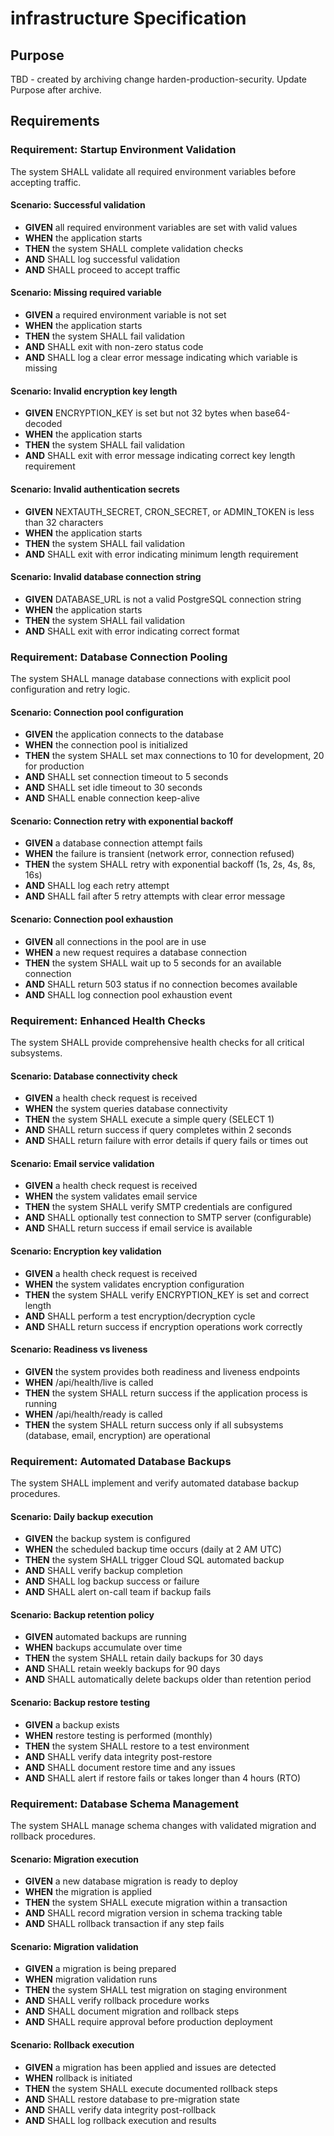 # infrastructure Specification

## Purpose
TBD - created by archiving change harden-production-security. Update Purpose after archive.
## Requirements
### Requirement: Startup Environment Validation

The system SHALL validate all required environment variables before accepting
traffic.

#### Scenario: Successful validation

- **GIVEN** all required environment variables are set with valid values
- **WHEN** the application starts
- **THEN** the system SHALL complete validation checks
- **AND** SHALL log successful validation
- **AND** SHALL proceed to accept traffic

#### Scenario: Missing required variable

- **GIVEN** a required environment variable is not set
- **WHEN** the application starts
- **THEN** the system SHALL fail validation
- **AND** SHALL exit with non-zero status code
- **AND** SHALL log a clear error message indicating which variable is missing

#### Scenario: Invalid encryption key length

- **GIVEN** ENCRYPTION_KEY is set but not 32 bytes when base64-decoded
- **WHEN** the application starts
- **THEN** the system SHALL fail validation
- **AND** SHALL exit with error message indicating correct key length
  requirement

#### Scenario: Invalid authentication secrets

- **GIVEN** NEXTAUTH_SECRET, CRON_SECRET, or ADMIN_TOKEN is less than 32
  characters
- **WHEN** the application starts
- **THEN** the system SHALL fail validation
- **AND** SHALL exit with error indicating minimum length requirement

#### Scenario: Invalid database connection string

- **GIVEN** DATABASE_URL is not a valid PostgreSQL connection string
- **WHEN** the application starts
- **THEN** the system SHALL fail validation
- **AND** SHALL exit with error indicating correct format

### Requirement: Database Connection Pooling

The system SHALL manage database connections with explicit pool configuration
and retry logic.

#### Scenario: Connection pool configuration

- **GIVEN** the application connects to the database
- **WHEN** the connection pool is initialized
- **THEN** the system SHALL set max connections to 10 for development, 20 for
  production
- **AND** SHALL set connection timeout to 5 seconds
- **AND** SHALL set idle timeout to 30 seconds
- **AND** SHALL enable connection keep-alive

#### Scenario: Connection retry with exponential backoff

- **GIVEN** a database connection attempt fails
- **WHEN** the failure is transient (network error, connection refused)
- **THEN** the system SHALL retry with exponential backoff (1s, 2s, 4s, 8s, 16s)
- **AND** SHALL log each retry attempt
- **AND** SHALL fail after 5 retry attempts with clear error message

#### Scenario: Connection pool exhaustion

- **GIVEN** all connections in the pool are in use
- **WHEN** a new request requires a database connection
- **THEN** the system SHALL wait up to 5 seconds for an available connection
- **AND** SHALL return 503 status if no connection becomes available
- **AND** SHALL log connection pool exhaustion event

### Requirement: Enhanced Health Checks

The system SHALL provide comprehensive health checks for all critical
subsystems.

#### Scenario: Database connectivity check

- **GIVEN** a health check request is received
- **WHEN** the system queries database connectivity
- **THEN** the system SHALL execute a simple query (SELECT 1)
- **AND** SHALL return success if query completes within 2 seconds
- **AND** SHALL return failure with error details if query fails or times out

#### Scenario: Email service validation

- **GIVEN** a health check request is received
- **WHEN** the system validates email service
- **THEN** the system SHALL verify SMTP credentials are configured
- **AND** SHALL optionally test connection to SMTP server (configurable)
- **AND** SHALL return success if email service is available

#### Scenario: Encryption key validation

- **GIVEN** a health check request is received
- **WHEN** the system validates encryption configuration
- **THEN** the system SHALL verify ENCRYPTION_KEY is set and correct length
- **AND** SHALL perform a test encryption/decryption cycle
- **AND** SHALL return success if encryption operations work correctly

#### Scenario: Readiness vs liveness

- **GIVEN** the system provides both readiness and liveness endpoints
- **WHEN** /api/health/live is called
- **THEN** the system SHALL return success if the application process is running
- **WHEN** /api/health/ready is called
- **THEN** the system SHALL return success only if all subsystems (database,
  email, encryption) are operational

### Requirement: Automated Database Backups

The system SHALL implement and verify automated database backup procedures.

#### Scenario: Daily backup execution

- **GIVEN** the backup system is configured
- **WHEN** the scheduled backup time occurs (daily at 2 AM UTC)
- **THEN** the system SHALL trigger Cloud SQL automated backup
- **AND** SHALL verify backup completion
- **AND** SHALL log backup success or failure
- **AND** SHALL alert on-call team if backup fails

#### Scenario: Backup retention policy

- **GIVEN** automated backups are running
- **WHEN** backups accumulate over time
- **THEN** the system SHALL retain daily backups for 30 days
- **AND** SHALL retain weekly backups for 90 days
- **AND** SHALL automatically delete backups older than retention period

#### Scenario: Backup restore testing

- **GIVEN** a backup exists
- **WHEN** restore testing is performed (monthly)
- **THEN** the system SHALL restore to a test environment
- **AND** SHALL verify data integrity post-restore
- **AND** SHALL document restore time and any issues
- **AND** SHALL alert if restore fails or takes longer than 4 hours (RTO)

### Requirement: Database Schema Management

The system SHALL manage schema changes with validated migration and rollback
procedures.

#### Scenario: Migration execution

- **GIVEN** a new database migration is ready to deploy
- **WHEN** the migration is applied
- **THEN** the system SHALL execute migration within a transaction
- **AND** SHALL record migration version in schema tracking table
- **AND** SHALL rollback transaction if any step fails

#### Scenario: Migration validation

- **GIVEN** a migration is being prepared
- **WHEN** migration validation runs
- **THEN** the system SHALL test migration on staging environment
- **AND** SHALL verify rollback procedure works
- **AND** SHALL document migration and rollback steps
- **AND** SHALL require approval before production deployment

#### Scenario: Rollback execution

- **GIVEN** a migration has been applied and issues are detected
- **WHEN** rollback is initiated
- **THEN** the system SHALL execute documented rollback steps
- **AND** SHALL restore database to pre-migration state
- **AND** SHALL verify data integrity post-rollback
- **AND** SHALL log rollback execution and results

